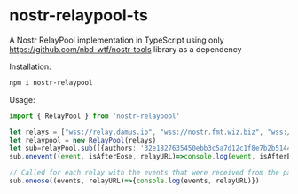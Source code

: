 # nostr-relaypool-ts
A Nostr RelayPool implementation in TypeScript using only https://github.com/nbd-wtf/nostr-tools library as a dependency 

Installation:

```bash
npm i nostr-relaypool
```

Usage:

```typescript
import { RelayPool } from 'nostr-relaypool'

let relays = ["wss://relay.damus.io", "wss://nostr.fmt.wiz.biz", "wss://nostr.bongbong.com"];
let relaypool = new RelayPool(relays)
let sub=relayPool.sub([{authors: '32e1827635450ebb3c5a7d12c1f8e7b2b514439ac10a67eef3d9fd9c5c68e245'}], relays)
sub.onevent((event, isAfterEose, relayURL)=>console.log(event, isAfterEose, relayURL))

// Called for each relay with the events that were received from the particular server
sub.oneose((events, relayURL)=>{console.log(events, relayURL)})
```
